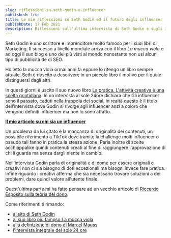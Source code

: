 ```yaml
---
slug: riflessioni-su-seth-godin-e-influencer
published: true
title: Le mie riflessioni su Seth Godin ed il futuro degli influencer
publishDate: 17 Feb 2021
description: Riflessioni sull'ultima intervista di Seth Godin e sugli influencer
---
```


Seth Godin è uno scrittore e imprenditore molto famoso per i suoi libri di Marketing. Il successo a livello mondiale arriva con il libro *La mucca viola* e ad oggi il suo blog è uno dei più visti al mondo nonostante non usi alcun tipo di pubblicità de di SEO.

<!--more-->

Ho letto la mucca viola ormai anni fa eppure lo ritengo un libro sempre attuale, Seth è riuscito a descrivere in un piccolo libro il motivo per il quale distinguersi dagli altri.

In questi giorni è uscito il suo nuovo libro [La pratica. L'attività creativa è una scelta quotidiana](https://amzn.to/3ayKEyd). In un intervista al sole 24ore dichiara che Gli influencer sono il passato, caduti nella trappola dei social, in realtà questo è il titolo dell'intervista dove Godin si rivolge agli influencer anzi a coloro che vengono definiti influencer ma non lo sono affatto.

**[Il mio articolo su chi sia un influencer](/2020-01-26-Chi-e-cosa-sono-gli-influencer)**

Un problema da lui citato è la mancanza di originalità dei contenuti, un possibile riferimento a TikTok dove tramite la challenge molti influencer o pseudo tali fanno in pratica la stessa azione. Parla inoltre di scelte acchiappalike quindi contenuti creati al fine di raggiungere l'approvazione di chi li guarda ma senza dargli niente in cambio.

Nell'intervista Godin parla di originalità e di come per essere originali e creativi non ci sia bisogno di doti eccezionali ma bisogni invece fare pratica. Infine riguardo i creativi afferma che sia necessario trovare soluzioni a dei problemi, dare quindi valore all'utente finale.

Quest'ultima parte mi ha fatto pensare ad un vecchio articolo di [Riccardo Esposito sulla teoria del dono](https://www.mysocialweb.it/link-building-dono/).

Come riferimenti ti rimando:

- [al sito di Seth Godin](https://seths.blog/)
- [al suo libro più famoso La mucca viola](https://amzn.to/3avgATU)
- [alla definizione di dono di Marcel Mauss](https://it.wikipedia.org/wiki/Marcel_Mauss#Saggio_sul_dono)
- [l'intervista integrale del sole 24 ore](https://www.ilsole24ore.com/art/seth-godin-gli-influencer-sono-passatocaduti-trappola-social-ADPuLmJB)